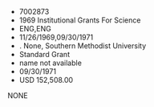 * 7002873
* 1969 Institutional Grants For Science
* ENG,ENG
* 11/26/1969,09/30/1971
*  . None, Southern Methodist University
* Standard Grant
*   name not available
* 09/30/1971
* USD 152,508.00

NONE